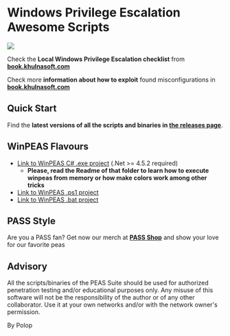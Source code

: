 # Windows Privilege Escalation Awesome Scripts

![](https://github.com/khulnasoft-lab/privilege-access-security-suite/raw/master/winPEAS/winPEASexe/images/winpeas.png)

Check the **Local Windows Privilege Escalation checklist** from **[book.khulnasoft.com](https://book.khulnasoft.com/windows-hardening/checklist-windows-privilege-escalation)**

Check more **information about how to exploit** found misconfigurations in **[book.khulnasoft.com](https://book.khulnasoft.com/windows-hardening/windows-local-privilege-escalation)**

## Quick Start
Find the **latest versions of all the scripts and binaries in [the releases page](https://github.com/khulnasoft/PASS-ng/releases/latest)**.

## WinPEAS Flavours
- [Link to WinPEAS C# .exe project](https://github.com/khulnasoft-lab/privilege-access-security-suite/tree/master/winPEAS/winPEASexe) (.Net >= 4.5.2 required)
    - **Please, read the Readme of that folder to learn how to execute winpeas from memory or how make colors work among other tricks**
- [Link to WinPEAS .ps1 project](https://github.com/khulnasoft-lab/privilege-access-security-suite/tree/master/winPEAS/winPEASps1)
- [Link to WinPEAS .bat project](https://github.com/khulnasoft-lab/privilege-access-security-suite/tree/master/winPEAS/winPEASbat) 


## PASS Style

Are you a PASS fan? Get now our merch at **[PASS Shop](https://teespring.com/stores/pass)** and show your love for our favorite peas

## Advisory

All the scripts/binaries of the PEAS Suite should be used for authorized penetration testing and/or educational purposes only. Any misuse of this software will not be the responsibility of the author or of any other collaborator. Use it at your own networks and/or with the network owner's permission.

By Polop

